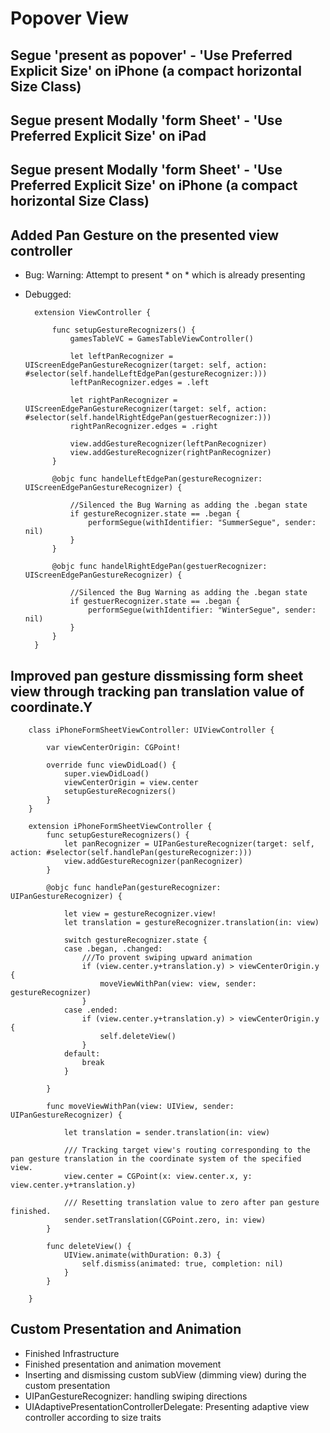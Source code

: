 # Popover View

## Segue 'present as popover' - 'Use Preferred Explicit Size' on iPhone (a compact horizontal Size Class)

## Segue present Modally 'form Sheet' - 'Use Preferred Explicit Size' on iPad

## Segue present Modally 'form Sheet' - 'Use Preferred Explicit Size' on iPhone (a compact horizontal Size Class)

## Added Pan Gesture on the presented view controller
- Bug: Warning: Attempt to present * on * which is already presenting
- Debugged:
        
        extension ViewController {
            
            func setupGestureRecognizers() {
                gamesTableVC = GamesTableViewController()
                
                let leftPanRecognizer = UIScreenEdgePanGestureRecognizer(target: self, action: #selector(self.handelLeftEdgePan(gestureRecognizer:)))
                leftPanRecognizer.edges = .left
                
                let rightPanRecognizer = UIScreenEdgePanGestureRecognizer(target: self, action: #selector(self.handelRightEdgePan(gestuerRecognizer:)))
                rightPanRecognizer.edges = .right
                
                view.addGestureRecognizer(leftPanRecognizer)
                view.addGestureRecognizer(rightPanRecognizer)
            }
            
            @objc func handelLeftEdgePan(gestureRecognizer: UIScreenEdgePanGestureRecognizer) {
            
                //Silenced the Bug Warning as adding the .began state
                if gestureRecognizer.state == .began {
                    performSegue(withIdentifier: "SummerSegue", sender: nil)
                }
            }
            
            @objc func handelRightEdgePan(gestuerRecognizer: UIScreenEdgePanGestureRecognizer) {
            
                //Silenced the Bug Warning as adding the .began state
                if gestuerRecognizer.state == .began {
                    performSegue(withIdentifier: "WinterSegue", sender: nil)
                }
            }
        }

## Improved pan gesture dissmissing form sheet view through tracking pan translation value of coordinate.Y
        
        class iPhoneFormSheetViewController: UIViewController {

            var viewCenterOrigin: CGPoint!

            override func viewDidLoad() {
                super.viewDidLoad()
                viewCenterOrigin = view.center
                setupGestureRecognizers()
            }
        }
        
        extension iPhoneFormSheetViewController {
            func setupGestureRecognizers() {
                let panRecognizer = UIPanGestureRecognizer(target: self, action: #selector(self.handlePan(gestureRecognizer:)))
                view.addGestureRecognizer(panRecognizer)
            }
            
            @objc func handlePan(gestureRecognizer: UIPanGestureRecognizer) {
                
                let view = gestureRecognizer.view!
                let translation = gestureRecognizer.translation(in: view)
                
                switch gestureRecognizer.state {
                case .began, .changed:
                    ///To provent swiping upward animation
                    if (view.center.y+translation.y) > viewCenterOrigin.y {
                        moveViewWithPan(view: view, sender: gestureRecognizer)
                    }
                case .ended:
                    if (view.center.y+translation.y) > viewCenterOrigin.y {
                        self.deleteView()
                    }
                default:
                    break
                }
                
            }
            
            func moveViewWithPan(view: UIView, sender: UIPanGestureRecognizer) {
                
                let translation = sender.translation(in: view)
                
                /// Tracking target view's routing corresponding to the pan gesture translation in the coordinate system of the specified view.
                view.center = CGPoint(x: view.center.x, y: view.center.y+translation.y)
                
                /// Resetting translation value to zero after pan gesture finished.
                sender.setTranslation(CGPoint.zero, in: view)
            }

            func deleteView() {
                UIView.animate(withDuration: 0.3) {
                    self.dismiss(animated: true, completion: nil)
                }
            }
            
        }

## Custom Presentation and Animation

- Finished Infrastructure
- Finished presentation and animation movement
- Inserting and dismissing custom subView (dimming view) during the custom presentation
- UIPanGestureRecognizer: handling swiping directions
- UIAdaptivePresentationControllerDelegate: Presenting adaptive view controller according to size traits 

